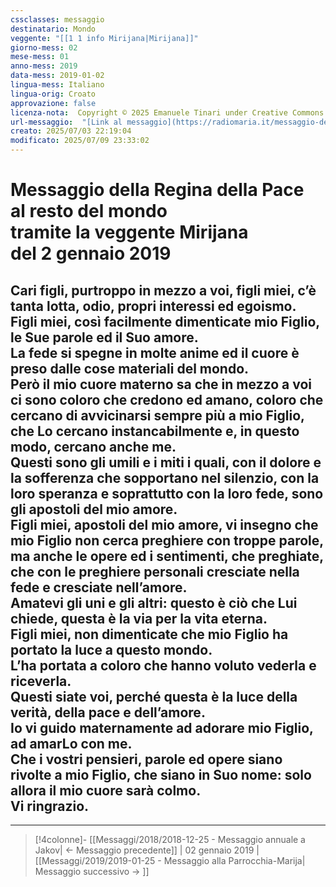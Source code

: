 ```yaml
---
cssclasses: messaggio
destinatario: Mondo
veggente: "[[1 1 info Mirijana|Mirijana]]"
giorno-mess: 02
mese-mess: 01
anno-mess: 2019
data-mess: 2019-01-02
lingua-mess: Italiano
lingua-orig: Croato
approvazione: false
licenza-nota:  Copyright © 2025 Emanuele Tinari under Creative Commons BY-NC-SA 4.0 https://creativecommons.org/licenses/by-nc-sa/4.0/
url-messaggio:  "[Link al messaggio](https://radiomaria.it/messaggio-del-2-gennaio-2019/)"
creato: 2025/07/03 22:19:04
modificato: 2025/07/09 23:33:02
---
```


# Messaggio della Regina della Pace<br>al resto del mondo<br>tramite la veggente Mirijana<br>del 2 gennaio 2019

## Cari figli, purtroppo in mezzo a voi, figli miei, c’è tanta lotta, odio, propri interessi ed egoismo.<br>Figli miei, così facilmente dimenticate mio Figlio, le Sue parole ed il Suo amore.<br>La fede si spegne in molte anime ed il cuore è preso dalle cose materiali del mondo.<br>Però il mio cuore materno sa che in mezzo a voi ci sono coloro che credono ed amano, coloro che cercano di avvicinarsi sempre più a mio Figlio, che Lo cercano instancabilmente e, in questo modo, cercano anche me.<br>Questi sono gli umili e i miti i quali, con il dolore e la sofferenza che sopportano nel silenzio, con la loro speranza e soprattutto con la loro fede, sono gli apostoli del mio amore.<br>Figli miei, apostoli del mio amore, vi insegno che mio Figlio non cerca preghiere con troppe parole, ma anche le opere ed i sentimenti, che  preghiate, che con le preghiere personali cresciate nella fede e cresciate nell’amore.<br>Amatevi gli uni e gli altri: questo è ciò che Lui chiede, questa è la via per la vita eterna.<br>Figli miei, non dimenticate che mio Figlio ha portato la luce a questo mondo.<br>L’ha portata a coloro che hanno voluto vederla e riceverla.<br>Questi siate voi, perché questa è la luce della verità, della pace e dell’amore.<br>Io vi guido maternamente ad adorare mio Figlio, ad amarLo con me.<br>Che i vostri pensieri, parole ed opere siano rivolte a mio Figlio, che siano in Suo nome: solo allora il mio cuore sarà colmo.<br>Vi ringrazio.

***

> [!4colonne]- [[Messaggi/2018/2018-12-25 - Messaggio annuale a Jakov| ← Messaggio precedente]] | 02 gennaio 2019 | [[Messaggi/2019/2019-01-25 - Messaggio alla Parrocchia-Marija| Messaggio successivo → ]]
